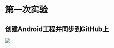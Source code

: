 # 第一次实验
## 创建Android工程并同步到GitHub上
![](https://m.qpic.cn/psc?/V50tNNPR3YdNV920uet03Ew7rd1q3Ncu/bqQfVz5yrrGYSXMvKr.cqQBaL3*HMmF14culvq9GayHmlM4TFw6s3T14OAbyvhT08Y3vz7YGN*uPa0Wvz0rm0XyzVw935FmGwFJ20FFY9Ic!/b&bo=SQKPAwAAAAADB.U!&rf=viewer_4.jpg)
